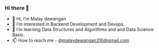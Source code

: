 ### Hi there 👋





- 👋 Hi, I’m Malay dewangan
- 👀 I’m interested in Backend Development and Devops.
- 🌱 I’m learning Data Structures and Algorithms and  and Data Science Basic.
- 📫 How to reach me - @malaydewangan310@gmail.com

